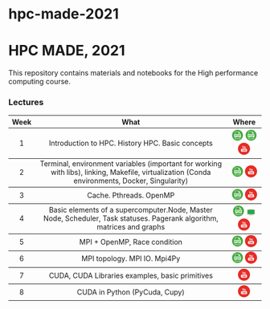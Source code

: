 # hpc-made-2021 

# HPC MADE, 2021
This repository contains materials and notebooks for the High performance computing course.

### Lectures

<table>
  <thead>
    <tr>
      <th>Week</th>
      <th>What</th>
      <th>Where</th>
    </tr>
  </thead>
  <tbody>
    <!-------------------- WEEK 1 -------------------->
    <tr>
      <td align="center"><a>1</a></td>
      <td align="center">Introduction to HPC. History HPC. Basic concepts</td>
      <td align="center">
        <a href="lections/01-intro.pdf"><img src="./icons/pdf.png"/></a>
        <a href="lections/02-make.pdf"><img src="./icons/pdf.png"/></a>
        <a href="https://youtu.be/GEEwspEyQdY"><img src="./icons/youtube.png"/></a>
      </td>
    </tr>
  </tbody>
  <tbody>
    <!-------------------- WEEK 2 -------------------->
    <tr>
      <td align="center"><a>2</a></td>
      <td align="center">Terminal, environment variables (important for working with libs), linking,
Makefile, virtualization (Conda environments, Docker, Singularity)</td>
      <td align="center">
        <a href="./lections/02-environment.pdf"><img src="./icons/pdf.png"/></a>
        <a href="https://youtu.be/GEEwspEyQdY"><img src="./icons/youtube.png"/></a>
      </td>
    </tr>
  </tbody>
  <tbody>
    <!-------------------- WEEK 3 -------------------->
    <tr>
      <td align="center"><a>3</a></td>
      <td align="center">Cache. Pthreads. OpenMP</td>
      <td align="center">
        <a href="./lections/03-OpenMP.pdf"><img src="./icons/pdf.png"/></a>
        <a href="https://youtu.be/gRrcZ05bV3Q"><img src="./icons/youtube.png"/></a>
      </td>
    </tr>
  </tbody>
  <tbody>
    <!-------------------- WEEK 4 -------------------->
    <tr>
      <td align="center"><a>4</a></td>
      <td align="center">Basic elements of a supercomputer.Node, Master Node, Scheduler,
Task statuses. Pagerank algorithm, matrices and graphs</td>
      <td align="center">
        <a href="./lections/04-HPC-server-PageRank.pdf"><img src="./icons/pdf.png"/></a>
        <a href="./boards/04-PageRank.pdf"><img src="./icons/board.png"/></a>
        <a href="https://youtu.be/NL5DCw1zJ8A"><img src="./icons/youtube.png"/></a>
      </td>
    </tr>
  </tbody>
  <tbody>
    <!-------------------- WEEK 5 -------------------->
    <tr>
      <td align="center"><a>5</a></td>
      <td align="center">MPI + OpenMP, Race condition</td>
      <td align="center">
        <a href="./lections/05-MPI.pdf"><img src="./icons/pdf.png"/></a>
        <a href="https://youtu.be/pXgZnB1FdoY"><img src="./icons/youtube.png"/></a>
      </td>
    </tr>
  </tbody>
  <tbody>
    <!-------------------- WEEK 6 -------------------->
    <tr>
      <td align="center"><a>6</a></td>
      <td align="center">MPI topology. MPI IO. Mpi4Py</td>
      <td align="center">
        <a href="./lections/06-MPI-Python.pdf"><img src="./icons/pdf.png"/></a>
        <a href="https://youtu.be/BEWrpKhi_ag"><img src="./icons/youtube.png"/></a>
      </td>
    </tr>
  </tbody>
  <tbody>
    <!-------------------- WEEK 7 -------------------->
    <tr>
      <td align="center"><a>7</a></td>
      <td align="center">CUDA, CUDA Libraries examples, basic primitives</td>
      <td align="center">
        <a href="https://youtu.be/vKimBzagehg"><img src="./icons/youtube.png"/></a>
      </td>
    </tr>
  </tbody>
  <tbody>
    <!-------------------- WEEK 8 -------------------->
    <tr>
      <td align="center"><a>8</a></td>
      <td align="center">CUDA in Python (PyCuda, Cupy)</td>
      <td align="center">
        <a href="https://youtu.be/zXWZO_51USE"><img src="./icons/youtube.png"/></a>
      </td>
    </tr>
  </tbody>
</table>
